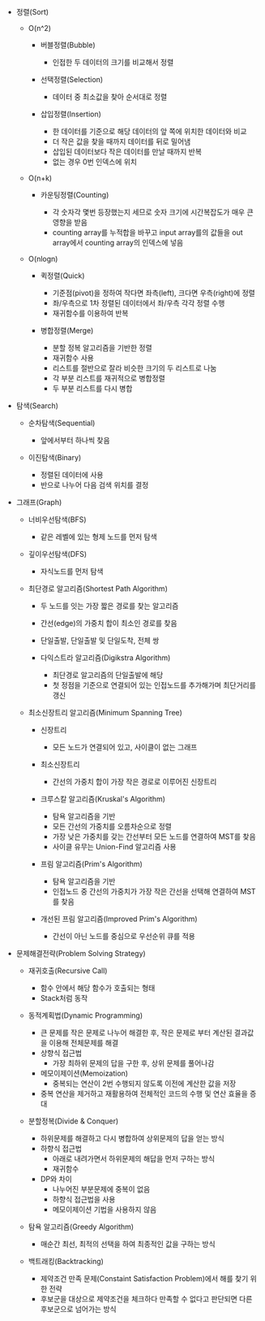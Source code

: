 - 정렬(Sort)

  - O(n^2)

    - 버블정렬(Bubble)

      - 인접한 두 데이터의 크기를 비교해서 정렬

    - 선택정렬(Selection)

      - 데이터 중 최소값을 찾아 순서대로 정렬

    - 삽입정렬(Insertion)

      - 한 데이터를 기준으로 해당 데이터의 앞 쪽에 위치한 데이터와 비교
      - 더 작은 값을 찾을 때까지 데이터를 뒤로 밀어냄
      - 삽입된 데이터보다 작은 데이터를 만날 때까지 반복
      - 없는 경우 0번 인덱스에 위치

  - O(n+k)

    - 카운팅정렬(Counting)

      - 각 숫자각 몇번 등장했는지 세므로 숫자 크기에 시간복잡도가 매우 큰 영향을 받음
      - counting array를 누적합을 바꾸고 input array를의 값들을 out array에서 counting array의 인덱스에 넣음

  - O(nlogn)

    - 퀵정렬(Quick)

      - 기준점(pivot)을 정하여 작다면 좌측(left), 크다면 우측(right)에 정렬
      - 좌/우측으로 1차 정렬된 데이터에서 좌/우측 각각 정렬 수행
      - 재귀함수를 이용하여 반복

    - 병합정렬(Merge)

      - 분할 정복 알고리즘을 기반한 정렬
      - 재귀함수 사용
      - 리스트를 절반으로 잘라 비슷한 크기의 두 리스트로 나눔
      - 각 부분 리스트를 재귀적으로 병합정렬
      - 두 부분 리스트를 다시 병합

- 탐색(Search)

  - 순차탐색(Sequential)

    - 앞에서부터 하나씩 찾음

  - 이진탐색(Binary)

    - 정렬된 데이터에 사용
    - 반으로 나누어 다음 검색 위치를 결정

- 그래프(Graph)

  - 너비우선탐색(BFS)

    - 같은 레벨에 있는 형제 노드를 먼저 탐색

  - 깊이우선탐색(DFS)

    - 자식노드를 먼저 탐색

  - 최단경로 알고리즘(Shortest Path Algorithm)

    - 두 노드를 잇는 가장 짧은 경로를 찾는 알고리즘
    - 간선(edge)의 가중치 합이 최소인 경로를 찾음
    - 단일출발, 단일출발 및 단일도착, 전체 쌍

    - 다익스트라 알고리즘(Digikstra Algorithm)

      - 최단경로 알고리즘의 단일출발에 해당
      - 첫 정점을 기준으로 연결되어 있는 인접노드를 추가해가며 최단거리를 갱신

  - 최소신장트리 알고리즘(Minimum Spanning Tree)

    - 신장트리

      - 모든 노드가 연결되어 있고, 사이클이 없는 그래프

    - 최소신장트리

      - 간선의 가중치 합이 가장 작은 경로로 이루어진 신장트리

    - 크루스칼 알고리즘(Kruskal's Algorithm)

      - 탐욕 알고리즘을 기반
      - 모든 간선의 가중치를 오름차순으로 정렬
      - 가장 낮은 가중치를 갖는 간선부터 모든 노드를 연결하여 MST를 찾음
      - 사이클 유무는 Union-Find 알고리즘 사용

    - 프림 알고리즘(Prim's Algorithm)

      - 탐욕 알고리즘을 기반
      - 인접노드 중 간선의 가중치가 가장 작은 간선을 선택해 연결하여 MST를 찾음

    - 개선된 프림 알고리즘(Improved Prim's Algorithm)

      - 간선이 아닌 노드를 중심으로 우선순위 큐를 적용

- 문제해결전략(Problem Solving Strategy)

  - 재귀호출(Recursive Call)

    - 함수 안에서 해당 함수가 호출되는 형태
    - Stack처럼 동작

  - 동적계획법(Dynamic Programming)

    - 큰 문제를 작은 문제로 나누어 해결한 후, 작은 문제로 부터 계산된 결과값을 이용해 전체문제를 해결
    - 상향식 접근법
      - 가장 최하위 문제의 답을 구한 후, 상위 문제를 풀어나감
    - 메모이제이션(Memoization)
      - 중복되는 연산이 2번 수행되지 않도록 이전에 계산한 값을 저장
    - 중복 연산을 제거하고 재활용하여 전체적인 코드의 수행 및 연산 효율을 증대

  - 분할정복(Divide & Conquer)

    - 하위문제를 해결하고 다시 병합하여 상위문제의 답을 얻는 방식
    - 하향식 접근법
      - 아래로 내려가면서 하위문제의 해답을 먼저 구하는 방식
      - 재귀함수
    - DP와 차이
      - 나누어진 부분문제에 중복이 없음
      - 하향식 접근법을 사용
      - 메모이제이션 기법을 사용하지 않음

  - 탐욕 알고리즘(Greedy Algorithm)

    - 매순간 최선, 최적의 선택을 하여 최종적인 값을 구하는 방식

  - 백트래킹(Backtracking)

    - 제약조건 만족 문제(Constaint Satisfaction Problem)에서 해를 찾기 위한 전략
    - 후보군을 대상으로 제약조건을 체크하다 만족할 수 없다고 판단되면 다른 후보군으로 넘어가는 방식
